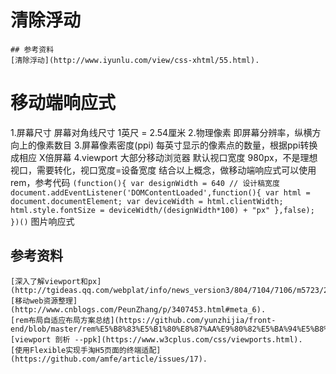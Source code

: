 # 清除浮动
    ## 参考资料
    [清除浮动](http://www.iyunlu.com/view/css-xhtml/55.html).
# 移动端响应式
1.屏幕尺寸
    屏幕对角线尺寸 1英尺 = 2.54厘米
2.物理像素
    即屏幕分辨率，纵横方向上的像素数目
3.屏幕像素密度(ppi)
    每英寸显示的像素点的数量，根据ppi转换成相应 X倍屏幕
4.viewport
    <meta name="viewport" content="width=device-width,initial-scale=1,minimum-scale=1.max">
    大部分移动浏览器 默认视口宽度 980px，不是理想视口，需要转化，视口宽度=设备宽度
    结合以上概念，做移动端响应式可以使用 rem，参考代码
    `
    (function(){
        var designWidth = 640 // 设计稿宽度
        document.addEventListener('DOMContentLoaded',function(){
            var html = document.documentElement;
            var deviceWidth = html.clientWidth;
            html.style.fontSize = deviceWidth/(designWidth*100) + "px"
        },false);
    })()
    `
图片响应式

## 参考资料
    [深入了解viewport和px](http://tgideas.qq.com/webplat/info/news_version3/804/7104/7106/m5723/201509/376281.shtml).
    [移动web资源整理](http://www.cnblogs.com/PeunZhang/p/3407453.html#meta_6).
    [rem布局自适应布局方案总结](https://github.com/yunzhijia/front-end/blob/master/rem%E5%B8%83%E5%B1%80%E8%87%AA%E9%80%82%E5%BA%94%E5%B8%83%E5%B1%80%E6%96%B9%E6%A1%88%E6%80%BB%E7%BB%93.md).
    [viewport 剖析 --ppk](https://www.w3cplus.com/css/viewports.html).
    [使用Flexible实现手淘H5页面的终端适配](https://github.com/amfe/article/issues/17).